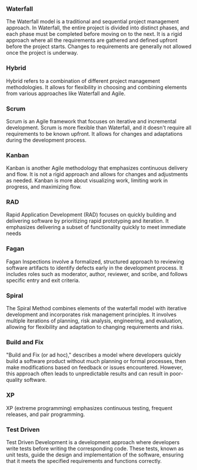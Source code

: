 ### Waterfall
The Waterfall model is a traditional and sequential project management approach. In Waterfall, the entire project is divided into distinct phases, and each phase must be completed before moving on to the next. 
It is a rigid approach where all the requirements are gathered and defined upfront before the project starts. Changes to requirements are generally not allowed once the project is underway.

### Hybrid
Hybrid refers to a combination of different project management methodologies. It allows for flexibility in choosing and combining elements from various approaches like Waterfall and Agile.

### Scrum
Scrum is an Agile framework that focuses on iterative and incremental development. Scrum is more flexible than Waterfall, and it doesn't require all requirements to be known upfront. It allows for changes and adaptations during the development process.

### Kanban
Kanban is another Agile methodology that emphasizes continuous delivery and flow. It is not a rigid approach and allows for changes and adjustments as needed. Kanban is more about visualizing work, limiting work in progress, and maximizing flow.

### RAD
Rapid Application Development (RAD) focuses on quickly building and delivering software by prioritizing rapid prototyping and iteration. It emphasizes delivering a subset of functionality quickly to meet immediate needs

### Fagan  
Fagan Inspections involve a formalized, structured approach to reviewing software artifacts to identify defects early in the development process. It includes roles such as moderator, author, reviewer, and scribe, and follows specific entry and exit criteria.

### Spiral 
The Spiral Method combines elements of the waterfall model with iterative development and incorporates risk management principles. It involves multiple iterations of planning, risk analysis, engineering, and evaluation, allowing for flexibility and adaptation to changing requirements and risks.

### Build and Fix
"Build and Fix (or ad hoc)," describes a model where developers quickly build a software product without much planning or formal processes, then make modifications based on feedback or issues encountered. However, this approach often leads to unpredictable results and can result in poor-quality software.

### XP
XP (extreme programming) emphasizes continuous testing, frequent releases, and pair programming.

### Test Driven 
Test Driven Development is a development approach where developers write tests before writing the corresponding code. These tests, known as unit tests, guide the design and implementation of the software, ensuring that it meets the specified requirements and functions correctly.
